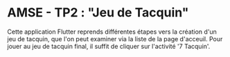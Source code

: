 # AMSE - TP2 : "Jeu de Tacquin"

Cette application Flutter reprends différentes étapes vers la création d'un jeu de tacquin, que l'on peut examiner via la liste de la page d'acceuil. Pour jouer au jeu de tacquin final, il suffit de cliquer sur l'activité '7 Tacquin'.